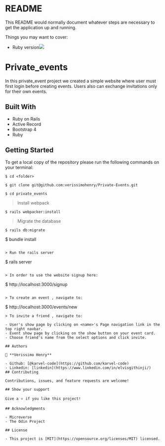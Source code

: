 # README

This README would normally document whatever steps are necessary to get the
application up and running.

Things you may want to cover:

* Ruby version![](https://img.shields.io/badge/Microverse-blueviolet)

# Private_events

In this private_event project we created a simple website where user must first login before creating events. Users also can exchange invitations only for their own events.

## Built With

- Ruby on Rails
- Active Record
- Bootstrap 4
- Ruby

## Getting Started

To get a local copy of the repository please run the following commands on your terminal:

```
$ cd <folder>
```

```
$ git clone git@github.com:verissimohenry/Private-Events.git 
```

```
$ cd private_events
```
> Install webpack
```
$ rails webpacker:install 
```

> Migrate the database

```
$ rails db:migrate
```
$ bundle install
```

> Run the rails server

```
$ rails server
```

> In order to use the website signup here:

```
$ http://localhost:3000/signup
```

> To create an event , navigate to:

```
$ http://localhost:3000/events/new
```
> To invite a friend , navigate to:

- User's show page by clicking on <name>'s Page navigation link in the top right navbar. 
- Event show page by clicking on the show button on your event card.
- Choose friend's name from the select options and click invite.

## Authors

👤 **Verissimo Henry**

- Github: [@karvel-code](https://github.com/karvel-code)
- Linkedin: [linkedin](https://www.linkedin.com/in/elvisgithinji/)
## Contributing

Contributions, issues, and feature requests are welcome!

## Show your support

Give a ⭐️ if you like this project!

## Acknowledgments

- Microverse
- The Odin Project

## License

- This project is [MIT](https://opensource.org/licenses/MIT) licensed.